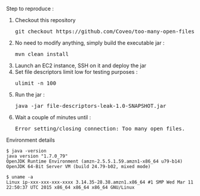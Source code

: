 Step to reproduce :

<ol>
<li>Checkout this repository
        <pre>git checkout https://github.com/Coveo/too-many-open-files.git</pre>
</li>
<li>No need to modify anything, simply build the executable jar : 
        <pre>mvn clean install</pre>
</li>
<li>Launch an EC2 instance, SSH on it and deploy the jar</li>
<li>Set file descriptors limit low for testing purposes :
        <pre>ulimit -n 100</pre>
</li>
<li>Run the jar :
        <pre>java -jar file-descriptors-leak-1.0-SNAPSHOT.jar</pre>
</li>
<li>Wait a couple of minutes until : 
        <pre>Error setting/closing connection: Too many open files.</pre>
</li>
</ol>

Environment details

    $ java -version
    java version "1.7.0_79"
    OpenJDK Runtime Environment (amzn-2.5.5.1.59.amzn1-x86_64 u79-b14)
    OpenJDK 64-Bit Server VM (build 24.79-b02, mixed mode)

    $ uname -a
    Linux ip-xxx-xxx-xxx-xxxx 3.14.35-28.38.amzn1.x86_64 #1 SMP Wed Mar 11 22:50:37 UTC 2015 x86_64 x86_64 x86_64 GNU/Linux
